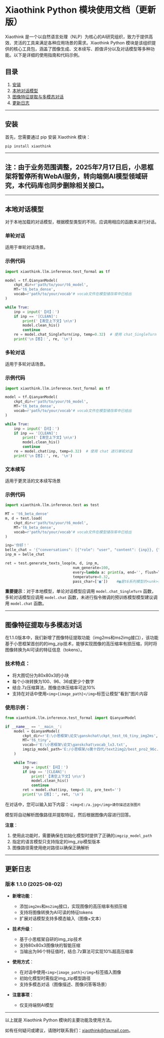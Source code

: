# Xiaothink Python 模块使用文档（更新版）

Xiaothink 是一个以自然语言处理（NLP）为核心的AI研究组织，致力于提供高效、灵活的工具来满足各种应用场景的需求。Xiaothink Python 模块是该组织提供的核心工具包，涵盖了图像生成、文本续写、颜值评分以及对话模型等多种功能。以下是详细的使用指南和代码示例。

## 目录
1. [安装](#安装)
2. [本地对话模型](#本地对话模型)
3. [图像特征提取与多模态对话](#图像特征提取与多模态对话)
4. [更新日志](#更新日志)

---

## 安装

首先，您需要通过 pip 安装 Xiaothink 模块：

```bash
pip install xiaothink
```

---

## 注：由于业务范围调整，2025年7月17日后，小思框架将暂停所有WebAI服务，转向端侧AI模型领域研究，本代码库也同步删除相关接口。

---

## 本地对话模型

对于本地加载的对话模型，根据模型类型的不同，应调用相应的函数来进行对话。

### 单轮对话

适用于单轮对话场景。

### 示例代码

```python
import xiaothink.llm.inference.test_formal as tf

model = tf.QianyanModel(
    ckpt_dir=r'path/to/your/t6_model',
    MT='t6_beta_dense',
    vocab=r'path/to/your/vocab'# vocab文件在模型储存库中已给出
)

while True:
    inp = input('【问】：')
    if inp == '[CLEAN]':
        print('【清空上下文】\n\n')
        model.clean_his()
        continue
    re = model.chat_SingleTurn(inp, temp=0.32)  # 使用 chat_SingleTurn 进行单轮对话
    print('\n【答】：', re, '\n')
```

### 多轮对话

适用于多轮对话场景。

### 示例代码

```python
import xiaothink.llm.inference.test_formal as tf

model = tf.QianyanModel(
    ckpt_dir=r'path/to/your/t6_model',
    MT='t6_beta_dense',
    vocab=r'path/to/your/vocab'# vocab文件在模型储存库中已给出
)

while True:
    inp = input('【问】：')
    if inp == '[CLEAN]':
        print('【清空上下文】\n\n')
        model.clean_his()
        continue
    re = model.chat(inp, temp=0.32)  # 使用 chat 进行单轮对话
    print('\n【答】：', re, '\n')
```

### 文本续写

适用于更灵活的文本续写场景

### 示例代码

```python
import xiaothink.llm.inference.test as test

MT = 't6_beta_dense'
m, d = test.load(
    ckpt_dir=r'path/to/your/t6_model',
    MT='t6_beta_dense',
    vocab=r'path/to/your/vocab'# vocab文件在模型储存库中已给出
)

inp='你好！'
belle_chat = '{"conversations": [{"role": "user", "content": {inp}}, {"role": "assistant", "content": "'.replace('{inp}', inp)    # t6系列中经过指令微调的模型支持的instruct格式
inp_m = belle_chat

ret = test.generate_texts_loop(m, d, inp_m,    
                               num_generate=100,
                               every=lambda a: print(a, end='', flush=True),
                               temperature=0.32,
                               pass_char=['▩'])    #▩是t6系列模型的<unk>标识
```

**重要提示**：对于本地模型，单论对话模型应调用 `model.chat_SingleTurn` 函数，多轮对话模型应调用 `model.chat` 函数，未进行指令微调的预训练模型模型建议调用 `model.chat` 函数。

---

## 图像特征提取与多模态对话

在1.1.0版本中，我们新增了图像特征提取功能（img2ms和ms2img接口），该功能基于小思框架首创的的img_zip技术，能够实现图像的高压缩率有损压缩，同时将图像转换为AI可读的特征信息（tokens）。

### 技术特点：
- 将大图切分为80x80x3的小块
- 每个小块转换为100、96、36或更少个数字
- 结合.7z压缩算法，图像总体压缩率可达10%
- 支持在对话中使用`<img>{image_path}</img>`标签让模型"看到"图片内容

### 使用示例：

```python
from xiaothink.llm.inference.test_formal import QianyanModel

if __name__ == '__main__':
    model = QianyanModel(
        ckpt_dir=r'E:\小思框架\论文\ganskchat\ckpt_test_t6_tiny_img2ms',
        MT='t6_tiny',
        vocab=r'E:\小思框架\论文\ganskchat\vocab_lx3.txt',
        imgzip_model_path='E:/小思框架/o第十四代/text2img2/best_pro2_96c.keras'  # 指定img_zip模型路径
    )

    while True:
        inp = input('【问】：')
        if inp == '[CLEAN]':
            print('【清空上下文】\n\n')
            model.clean_his()
            continue
        ret = model.chat(inp, temp=0.18, pre_text='')
        print('\n【答】：', ret, '\n')
```

在对话中，您可以输入如下内容：
`<img>E:/a.jpg</img>请你描述这张图片`

模型将自动解析图像路径并提取特征，然后根据图像内容进行回答。

**注意**：
1. 使用此功能时，需要确保在初始化模型时提供了正确的`imgzip_model_path`
2. 指定的语言模型只支持指定的img_zip模型版本
3. 图像路径需使用绝对路径以确保正确解析

---

## 更新日志

### 版本 1.1.0 (2025-08-02)
- **新增功能**：
  - 添加`img2ms`和`ms2img`接口，实现图像的高压缩率有损压缩
  - 支持将图像转换为AI可读的特征tokens
  - 扩展对话模型支持多模态输入（图像+文本）
  
- **技术升级**：
  - 基于小思框架自研的img_zip技术
  - 支持80x80x3图像块的智能压缩
  - 当输出为96个特征值时，结合.7z算法可实现10%超高压缩率
  
- **使用方式**：
  - 在对话中使用`<img>{image_path}</img>`标签插入图像
  - 初始化模型时需指定img_zip模型路径
  - 支持多模态对话（图像描述、图像问答等场景）

- **注意事项**：
  - 仅支持端侧AI模型

---

以上就是 Xiaothink Python 模块的主要功能及使用方法。

如有任何疑问或建议，请随时联系我们：xiaothink@foxmail.com。